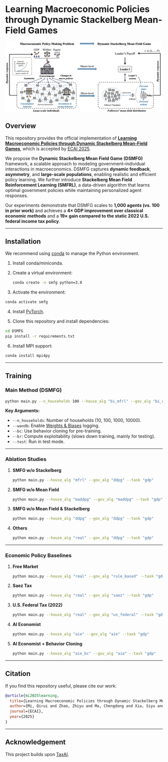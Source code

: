 
# Learning Macroeconomic Policies through Dynamic Stackelberg Mean-Field Games

<div style="text-align:center">
  <img src="img/formulation.png" alt="示例图片" >
  <figcaption style="text-align:center;"></figcaption>
</div>


## Overview

This repository provides the official implementation of [**Learning Macroeconomic Policies through Dynamic Stackelberg Mean-Field Games**](https://arxiv.org/abs/2403.12093), which is accepted by [ECAI 2025](https://ecai2025.org/).

We propose the **Dynamic Stackelberg Mean Field Game (DSMFG)** framework, a scalable approach to modeling government–individual interactions in macroeconomics. DSMFG captures **dynamic feedback**, **asymmetry**, and **large-scale populations**, enabling realistic and efficient policy learning.  We further introduce **Stackelberg Mean Field Reinforcement Learning (SMFRL)**, a data-driven algorithm that learns optimal government policies while maintaining personalized agent responses.

Our experiments demonstrate that DSMFG scales to **1,000 agents (vs. 100 in prior work)** and achieves a **4× GDP improvement over classical economic methods** and a **19× gain compared to the static 2022 U.S. federal income tax policy**.

---

## Installation

We recommend using [conda](https://docs.conda.io/) to manage the Python environment.

1. Install conda/miniconda.

2. Create a virtual environment:
   ```bash
   conda create -n smfg python=3.8

3. Activate the environment:

```bash
conda activate smfg
```

4. Install [PyTorch](https://pytorch.org/).

5. Clone this repository and install dependencies:

```bash
cd DSMFG
pip install -r requirements.txt
```

6. Install MPI support:

```bash
conda install mpi4py
```

------

## Training

### Main Method (DSMFG)

```bash
python main.py --n_households 100 --house_alg "bi_mfrl" --gov_alg "bi_ddpg" --task "gdp" --seed 1 --hidden_size 128 --q_lr 3e-4 --p_lr 3e-4 --batch_size 128
```

**Key Arguments:**

- `--n_households`: Number of households (10, 100, 1000, 10000).
- `--wandb`: Enable [Weights & Biases](https://wandb.ai/) logging.
- `--bc`: Use behavior cloning for pre-training.
- `--br`: Compute exploitability (slows down training, mainly for testing).
- `--test`: Run in test mode.

------

### Ablation Studies

1. **SMFG w/o Stackelberg**

   ```bash
   python main.py --house_alg "mfrl" --gov_alg "ddpg" --task "gdp"
   ```

2. **SMFG w/o Mean Field**

   ```bash
   python main.py --house_alg "maddpg" --gov_alg "maddpg" --task "gdp"
   ```

3. **SMFG w/o Mean Field & Stackelberg**

   ```bash
   python main.py --house_alg "ddpg" --gov_alg "ddpg" --task "gdp"
   ```

4. **Others**

   ```bash
   python main.py --house_alg "real" --gov_alg "ddpg" --task "gdp"
   ```

------

### Economic Policy Baselines

1. **Free Market**

   ```bash
   python main.py --house_alg "real" --gov_alg "rule_based" --task "gdp"
   ```

2. **Saez Tax**

   ```bash
   python main.py --house_alg "real" --gov_alg "saez" --task "gdp"
   ```

3. **U.S. Federal Tax (2022)**

   ```bash
   python main.py --house_alg "real" --gov_alg "us_federal" --task "gdp"
   ```

4. **AI Economist**

   ```bash
   python main.py --house_alg "aie" --gov_alg "aie" --task "gdp"
   ```

5. **AI Economist + Behavior Cloning**

   ```bash
   python main.py --house_alg "aie_bc" --gov_alg "aie" --task "gdp"
   ```

------

## Citation

If you find this repository useful, please cite our work:

```bibtex
@article{mi2025learning,
  title={Learning Macroeconomic Policies through Dynamic Stackelberg Mean-Field Games},
  author={Mi, Qirui and Zhao, Zhiyu and Ma, Chengdong and Xia, Siyu and Song, Yan and Yang, Mengyue and Wang, Jun and Zhang, Haifeng},
  journal={ECAI},
  year={2025}
}
```

------

## Acknowledgement

This project builds upon [TaxAI](https://github.com/jidiai/TaxAI).

